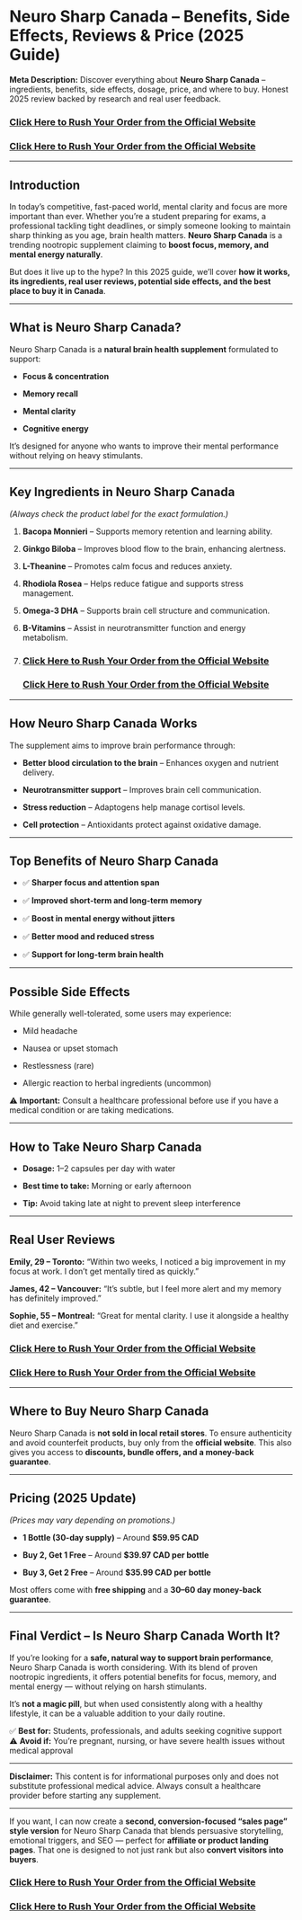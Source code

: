 <h1 data-start="270" data-end="351"><strong data-start="272" data-end="349">Neuro Sharp Canada &ndash; Benefits, Side Effects, Reviews &amp; Price (2025 Guide)</strong></h1>
<p data-start="353" data-end="559"><strong data-start="353" data-end="374">Meta Description:</strong> Discover everything about <strong data-start="401" data-end="423">Neuro Sharp Canada</strong> &ndash; ingredients, benefits, side effects, dosage, price, and where to buy. Honest 2025 review backed by research and real user feedback.</p>
<h3 data-start="5207" data-end="5519"><a href="https://www.facebook.com/Neuro.Sharp.CA/">Click Here to Rush Your Order from the Official Website</a></h3>
<h3 data-start="5207" data-end="5519"><a href="https://www.facebook.com/Neuro.Sharp.CA/">Click Here to Rush Your Order from the Official Website</a></h3>
<hr data-start="561" data-end="564" />
<h2 data-start="566" data-end="587"><strong data-start="569" data-end="585">Introduction</strong></h2>
<p data-start="588" data-end="984">In today&rsquo;s competitive, fast-paced world, mental clarity and focus are more important than ever. Whether you&rsquo;re a student preparing for exams, a professional tackling tight deadlines, or simply someone looking to maintain sharp thinking as you age, brain health matters. <strong data-start="859" data-end="881">Neuro Sharp Canada</strong> is a trending nootropic supplement claiming to <strong data-start="929" data-end="981">boost focus, memory, and mental energy naturally</strong>.</p>
<p data-start="986" data-end="1170">But does it live up to the hype? In this 2025 guide, we&rsquo;ll cover <strong data-start="1051" data-end="1167">how it works, its ingredients, real user reviews, potential side effects, and the best place to buy it in Canada</strong>.</p>
<hr data-start="1172" data-end="1175" />
<h2 data-start="1177" data-end="1213"><strong data-start="1180" data-end="1211">What is Neuro Sharp Canada?</strong></h2>
<p data-start="1214" data-end="1298">Neuro Sharp Canada is a <strong data-start="1238" data-end="1273">natural brain health supplement</strong> formulated to support:</p>
<ul data-start="1300" data-end="1399">
<li data-start="1300" data-end="1329">
<p data-start="1302" data-end="1329"><strong data-start="1302" data-end="1327">Focus &amp; concentration</strong></p>
</li>
<li data-start="1330" data-end="1351">
<p data-start="1332" data-end="1351"><strong data-start="1332" data-end="1349">Memory recall</strong></p>
</li>
<li data-start="1352" data-end="1374">
<p data-start="1354" data-end="1374"><strong data-start="1354" data-end="1372">Mental clarity</strong></p>
</li>
<li data-start="1375" data-end="1399">
<p data-start="1377" data-end="1399"><strong data-start="1377" data-end="1397">Cognitive energy</strong></p>
</li>
</ul>
<p data-start="1401" data-end="1510">It&rsquo;s designed for anyone who wants to improve their mental performance without relying on heavy stimulants.</p>
<hr data-start="1512" data-end="1515" />
<h2 data-start="1517" data-end="1563"><strong data-start="1520" data-end="1561">Key Ingredients in Neuro Sharp Canada</strong></h2>
<p data-start="1564" data-end="1627"><em data-start="1564" data-end="1625">(Always check the product label for the exact formulation.)</em></p>
<ol data-start="1629" data-end="2078">
<li data-start="1629" data-end="1703">
<p data-start="1632" data-end="1703"><strong data-start="1632" data-end="1651">Bacopa Monnieri</strong> &ndash; Supports memory retention and learning ability.</p>
</li>
<li data-start="1704" data-end="1783">
<p data-start="1707" data-end="1783"><strong data-start="1707" data-end="1724">Ginkgo Biloba</strong> &ndash; Improves blood flow to the brain, enhancing alertness.</p>
</li>
<li data-start="1784" data-end="1846">
<p data-start="1787" data-end="1846"><strong data-start="1787" data-end="1801">L-Theanine</strong> &ndash; Promotes calm focus and reduces anxiety.</p>
</li>
<li data-start="1847" data-end="1925">
<p data-start="1850" data-end="1925"><strong data-start="1850" data-end="1868">Rhodiola Rosea</strong> &ndash; Helps reduce fatigue and supports stress management.</p>
</li>
<li data-start="1926" data-end="1997">
<p data-start="1929" data-end="1997"><strong data-start="1929" data-end="1944">Omega-3 DHA</strong> &ndash; Supports brain cell structure and communication.</p>
</li>
<li data-start="1998" data-end="2078">
<p data-start="2001" data-end="2078"><strong data-start="2001" data-end="2015">B-Vitamins</strong> &ndash; Assist in neurotransmitter function and energy metabolism.</p>
</li>
<li data-start="1998" data-end="2078">
<h3 data-start="5207" data-end="5519"><a href="https://www.facebook.com/Neuro.Sharp.CA/">Click Here to Rush Your Order from the Official Website</a></h3>
<h3 data-start="5207" data-end="5519"><a href="https://www.facebook.com/Neuro.Sharp.CA/">Click Here to Rush Your Order from the Official Website</a></h3>
</li>
</ol>
<hr data-start="2080" data-end="2083" />
<h2 data-start="2085" data-end="2122"><strong data-start="2088" data-end="2120">How Neuro Sharp Canada Works</strong></h2>
<p data-start="2123" data-end="2182">The supplement aims to improve brain performance through:</p>
<ul data-start="2184" data-end="2480">
<li data-start="2184" data-end="2270">
<p data-start="2186" data-end="2270"><strong data-start="2186" data-end="2227">Better blood circulation to the brain</strong> &ndash; Enhances oxygen and nutrient delivery.</p>
</li>
<li data-start="2271" data-end="2340">
<p data-start="2273" data-end="2340"><strong data-start="2273" data-end="2301">Neurotransmitter support</strong> &ndash; Improves brain cell communication.</p>
</li>
<li data-start="2341" data-end="2407">
<p data-start="2343" data-end="2407"><strong data-start="2343" data-end="2363">Stress reduction</strong> &ndash; Adaptogens help manage cortisol levels.</p>
</li>
<li data-start="2408" data-end="2480">
<p data-start="2410" data-end="2480"><strong data-start="2410" data-end="2429">Cell protection</strong> &ndash; Antioxidants protect against oxidative damage.</p>
</li>
</ul>
<hr data-start="2482" data-end="2485" />
<h2 data-start="2487" data-end="2530"><strong data-start="2490" data-end="2528">Top Benefits of Neuro Sharp Canada</strong></h2>
<ul data-start="2532" data-end="2760">
<li data-start="2532" data-end="2574">
<p data-start="2534" data-end="2574">✅ <strong data-start="2536" data-end="2572">Sharper focus and attention span</strong></p>
</li>
<li data-start="2575" data-end="2625">
<p data-start="2577" data-end="2625">✅ <strong data-start="2579" data-end="2623">Improved short-term and long-term memory</strong></p>
</li>
<li data-start="2626" data-end="2674">
<p data-start="2628" data-end="2674">✅ <strong data-start="2630" data-end="2672">Boost in mental energy without jitters</strong></p>
</li>
<li data-start="2675" data-end="2715">
<p data-start="2677" data-end="2715">✅ <strong data-start="2679" data-end="2713">Better mood and reduced stress</strong></p>
</li>
<li data-start="2716" data-end="2760">
<p data-start="2718" data-end="2760">✅ <strong data-start="2720" data-end="2758">Support for long-term brain health</strong></p>
</li>
</ul>
<hr data-start="2762" data-end="2765" />
<h2 data-start="2767" data-end="2797"><strong data-start="2770" data-end="2795">Possible Side Effects</strong></h2>
<p data-start="2798" data-end="2858">While generally well-tolerated, some users may experience:</p>
<ul data-start="2860" data-end="2984">
<li data-start="2860" data-end="2877">
<p data-start="2862" data-end="2877">Mild headache</p>
</li>
<li data-start="2878" data-end="2905">
<p data-start="2880" data-end="2905">Nausea or upset stomach</p>
</li>
<li data-start="2906" data-end="2929">
<p data-start="2908" data-end="2929">Restlessness (rare)</p>
</li>
<li data-start="2930" data-end="2984">
<p data-start="2932" data-end="2984">Allergic reaction to herbal ingredients (uncommon)</p>
</li>
</ul>
<p data-start="2986" data-end="3109">⚠️ <strong data-start="2989" data-end="3003">Important:</strong> Consult a healthcare professional before use if you have a medical condition or are taking medications.</p>
<hr data-start="3111" data-end="3114" />
<h2 data-start="3116" data-end="3155"><strong data-start="3119" data-end="3153">How to Take Neuro Sharp Canada</strong></h2>
<ul data-start="3157" data-end="3328">
<li data-start="3157" data-end="3204">
<p data-start="3159" data-end="3204"><strong data-start="3159" data-end="3170">Dosage:</strong> 1&ndash;2 capsules per day with water</p>
</li>
<li data-start="3205" data-end="3258">
<p data-start="3207" data-end="3258"><strong data-start="3207" data-end="3229">Best time to take:</strong> Morning or early afternoon</p>
</li>
<li data-start="3259" data-end="3328">
<p data-start="3261" data-end="3328"><strong data-start="3261" data-end="3269">Tip:</strong> Avoid taking late at night to prevent sleep interference</p>
</li>
</ul>
<hr data-start="3330" data-end="3333" />
<h2 data-start="3335" data-end="3361"><strong data-start="3338" data-end="3359">Real User Reviews</strong></h2>
<p data-start="3363" data-end="3497"><strong data-start="3363" data-end="3387">Emily, 29 &ndash; Toronto:</strong> &ldquo;Within two weeks, I noticed a big improvement in my focus at work. I don&rsquo;t get mentally tired as quickly.&rdquo;</p>
<p data-start="3499" data-end="3603"><strong data-start="3499" data-end="3525">James, 42 &ndash; Vancouver:</strong> &ldquo;It&rsquo;s subtle, but I feel more alert and my memory has definitely improved.&rdquo;</p>
<p data-start="3605" data-end="3709"><strong data-start="3605" data-end="3631">Sophie, 55 &ndash; Montreal:</strong> &ldquo;Great for mental clarity. I use it alongside a healthy diet and exercise.&rdquo;</p>
<h3 data-start="5207" data-end="5519"><a href="https://www.facebook.com/Neuro.Sharp.CA/">Click Here to Rush Your Order from the Official Website</a></h3>
<h3 data-start="5207" data-end="5519"><a href="https://www.facebook.com/Neuro.Sharp.CA/">Click Here to Rush Your Order from the Official Website</a></h3>
<hr data-start="3711" data-end="3714" />
<h2 data-start="3716" data-end="3756"><strong data-start="3719" data-end="3754">Where to Buy Neuro Sharp Canada</strong></h2>
<p data-start="3757" data-end="4000">Neuro Sharp Canada is <strong data-start="3779" data-end="3814">not sold in local retail stores</strong>. To ensure authenticity and avoid counterfeit products, buy only from the <strong data-start="3889" data-end="3909">official website</strong>. This also gives you access to <strong data-start="3941" data-end="3997">discounts, bundle offers, and a money-back guarantee</strong>.</p>
<hr data-start="4002" data-end="4005" />
<h2 data-start="4007" data-end="4037"><strong data-start="4010" data-end="4035">Pricing (2025 Update)</strong></h2>
<p data-start="4038" data-end="4084"><em data-start="4038" data-end="4082">(Prices may vary depending on promotions.)</em></p>
<ul data-start="4086" data-end="4264">
<li data-start="4086" data-end="4142">
<p data-start="4088" data-end="4142"><strong data-start="4088" data-end="4116">1 Bottle (30-day supply)</strong> &ndash; Around <strong data-start="4126" data-end="4140">$59.95 CAD</strong></p>
</li>
<li data-start="4143" data-end="4203">
<p data-start="4145" data-end="4203"><strong data-start="4145" data-end="4166">Buy 2, Get 1 Free</strong> &ndash; Around <strong data-start="4176" data-end="4201">$39.97 CAD per bottle</strong></p>
</li>
<li data-start="4204" data-end="4264">
<p data-start="4206" data-end="4264"><strong data-start="4206" data-end="4227">Buy 3, Get 2 Free</strong> &ndash; Around <strong data-start="4237" data-end="4262">$35.99 CAD per bottle</strong></p>
</li>
</ul>
<p data-start="4266" data-end="4349">Most offers come with <strong data-start="4288" data-end="4305">free shipping</strong> and a <strong data-start="4312" data-end="4346">30&ndash;60 day money-back guarantee</strong>.</p>
<hr data-start="4351" data-end="4354" />
<h2 data-start="4356" data-end="4412"><strong data-start="4359" data-end="4410">Final Verdict &ndash; Is Neuro Sharp Canada Worth It?</strong></h2>
<p data-start="4413" data-end="4684">If you&rsquo;re looking for a <strong data-start="4437" data-end="4487">safe, natural way to support brain performance</strong>, Neuro Sharp Canada is worth considering. With its blend of proven nootropic ingredients, it offers potential benefits for focus, memory, and mental energy &mdash; without relying on harsh stimulants.</p>
<p data-start="4686" data-end="4826">It&rsquo;s <strong data-start="4691" data-end="4711">not a magic pill</strong>, but when used consistently along with a healthy lifestyle, it can be a valuable addition to your daily routine.</p>
<p data-start="4828" data-end="5006">✅ <strong data-start="4830" data-end="4843">Best for:</strong> Students, professionals, and adults seeking cognitive support<br data-start="4905" data-end="4908" /> ⚠️ <strong data-start="4911" data-end="4924">Avoid if:</strong> You&rsquo;re pregnant, nursing, or have severe health issues without medical approval</p>
<hr data-start="5008" data-end="5011" />
<p data-start="5013" data-end="5200"><strong data-start="5013" data-end="5028">Disclaimer:</strong> This content is for informational purposes only and does not substitute professional medical advice. Always consult a healthcare provider before starting any supplement.</p>
<hr data-start="5202" data-end="5205" />
<p data-start="5207" data-end="5519" data-is-last-node="" data-is-only-node="">If you want, I can now create a <strong data-start="5239" data-end="5296">second, conversion-focused &ldquo;sales page&rdquo; style version</strong> for Neuro Sharp Canada that blends persuasive storytelling, emotional triggers, and SEO &mdash; perfect for <strong data-start="5399" data-end="5437">affiliate or product landing pages</strong>. That one is designed to not just rank but also <strong data-start="5486" data-end="5518">convert visitors into buyers</strong>.</p>
<h3 data-start="5207" data-end="5519"><a href="https://www.facebook.com/Neuro.Sharp.CA/">Click Here to Rush Your Order from the Official Website</a></h3>
<h3 data-start="5207" data-end="5519"><a href="https://www.facebook.com/Neuro.Sharp.CA/">Click Here to Rush Your Order from the Official Website</a></h3>
